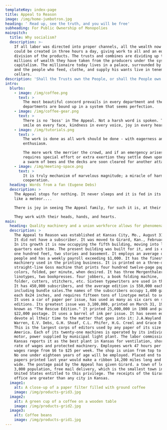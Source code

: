 ```yaml
---
templateKey: index-page
title: Appeal to Reason
image: /img/home-jumbotron.jpg
heading: ' Read up, see the truth, and you will be free'
subheading: For Public Ownership of Monopolies
mainpitch:
  title: Why socialism?
  description: >-
    If all labor was directed into proper channels, all the wealth now produced
    could be created in three hours a day, giving work to all and an equitable
    division of the products. The trusts and combines are dividing up the
    millions of wealth they have taken from the producers under the system of
    capitalism. The millionaire today lives in a palace, surrounded by menials,
    and the people who feed, clothe, and supply his wants live in tenements and
    cellars.
description: 'Shall the Trusts own the People, or shall the People own the Trusts?'
intro:
  blurbs:
    - image: /img/coffee.png
      text: >
        The most beautiful concord prevails in every department and the several
        departments are bound up in a system that seems perfection.
    - image: /img/coffee-gear.png
      text: >
        There is no 'boss' in The Appeal. Not a harsh word is spoken. There is a
        smile on every face, kindness in every voice, joy in every heart.
    - image: /img/tutorials.png
      text: >
        The work is done as all work should be done - with eagerness and
        enthusiasm.

        The more work the merrier the crowd, and if an emergency arises that
        requires special effort or extra exertion they settle down upon it like
        a swarm of bees and the decks are soon cleared for another attack....
    - image: /img/meeting-space.png
      text: >
        It is truly mechanism of marvelous magnitude; a miracle of harmonious
        cooperation.
  heading: Words from a fan (Eugene Debs)
  description: >
    The Appeal stops for nothing. It never sleeps and it is fed in its flight
    like a meteor....

    There is joy in seeing The Appeal family, for such it is, at their task.

    They work with their heads, hands, and hearts.
main:
  heading: Quality machinery and a union workforce allows for phenomenal scale
  description: >
    The Appeal to Reason was established at Kansas City, Mo., August 31, 1895.
    It did not have a subscriber. It was moved to Girard, Kan., February. 1897.
    In its growth it is now occupying the fifth building, moving into larger
    quarters each time. The present building was built for it, and is eighty by
    one hundred feet, two stories and basement. It employs an average of sixty
    people and has a weekly payroll exceeding $1,000. It has the finest
    machinery used in the printing business. It is printed on a three-deck,
    straight-line Goss machine that prints four hundred twelve-page papers, in
    colors, folded, per minute, when desired. It has three Mergenthaler
    linotypes, two bookpresses. four jobbers, a book folding machine,  a letter
    folder, cutters, stitchers, etc. Sixteen typewriters are used in the office.
    It has 450,000 subscribers, and the average edition is 550,000 each week,
    including bundle sales.The names of the subscribers occupy 1,400 galleys,
    each 8x24 inches, and requires fifteen tons of linotype metal to set it up.
    It uses a car of paper per issue, has used as many as six cars on special
    editions. Its greatest issue was 3,100,000, printed on March 31, 1906, and
    known as "The Rescue Edition." It printed 25,000,000 in 1908 and paid
    $22,000 postage. It uses a barrel of ink per issue. It has seven editors who
    devote al ltheir time to the matter that goes into it: J.A.Wayland. Fred D.
    Warren, E.V. Debs, G.H. Shoaf, C.L. Phifer, H.G. Creel and Grace D. Brewer.
    This is the largest corps of editors used by any paper of its size in
    America. Each of its twenty-one machines is operated by its individual
    motor, power supplied by municipal light plant. The labor commissioner of
    Kansas reports it as the best plant in Kansas for ventilation, short hours,
    rate of wages and protected machinery. Employees work 47 hours per week, and
    wages range from $6 to $25 per week. The shop is union from top to bottom.
    No one under eighteen years of age will be employed. Placed end to end, the
    papers printed last year would make a ribbon 14,200 miles long and two feet
    wide. The postage paid by the Appeal has given Girard. a town of less than
    3,000 population, free mail delivery, which is the smallest town in the
    United States entitled to this privilege. The receipts of the Girard post
    office are greater than any city in Kansas.
  image1:
    alt: A close-up of a paper filter filled with ground coffee
    image: /img/products-grid3.jpg
  image2:
    alt: A green cup of a coffee on a wooden table
    image: /img/products-grid2.jpg
  image3:
    alt: Coffee beans
    image: /img/products-grid1.jpg
---
```


